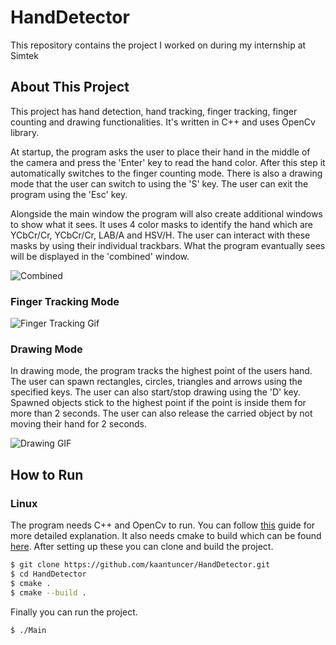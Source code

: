 # HandDetector
This repository contains the project I worked on during my internship at Simtek

## About This Project
This project has hand detection, hand tracking, finger tracking, finger counting and drawing functionalities. It's written in C++ and uses OpenCv library. 

At startup, the program asks the user to place their hand in the middle of the camera and press the 'Enter' key to read the hand color. After this step it automatically switches to the finger counting mode. There is also a drawing mode that the user can switch to using the 'S' key. The user can exit the program using the 'Esc' key. 

Alongside the main window the program will also create additional windows to show what it sees. It uses 4 color masks to identify the hand which are YCbCr/Cr, YCbCr/Cr, LAB/A and HSV/H. The user can interact with these masks by using their individual trackbars. What the program evantually sees will be displayed in the 'combined' window.

![Combined](https://i.imgur.com/slwgD0j.png)

### Finger Tracking Mode

![Finger Tracking Gif](https://media.giphy.com/media/SxIcXxRvDbxwgCGDIj/giphy.gif)

### Drawing Mode

In drawing mode, the program tracks the highest point of the users hand. The user can spawn rectangles, circles, triangles and arrows using the specified keys. The user can also start/stop drawing using the 'D' key. Spawned objects stick to the highest point if the point is inside them for more than 2 seconds. The user can also release the carried object by not moving their hand for 2 seconds.

![Drawing GIF](./drawingModeGif.gif)

## How to Run

### Linux

The program needs C++ and OpenCv to run. You can follow [this](https://docs.opencv.org/4.5.2/d7/d9f/tutorial_linux_install.html) guide for more detailed explanation. It also needs cmake to build which can be found [here](https://cmake.org/install/). After setting up these you can clone and build the project.

```bash
$ git clone https://github.com/kaantuncer/HandDetector.git
$ cd HandDetector
$ cmake .
$ cmake --build .
```

Finally you can run the project.
```bash
$ ./Main
```
